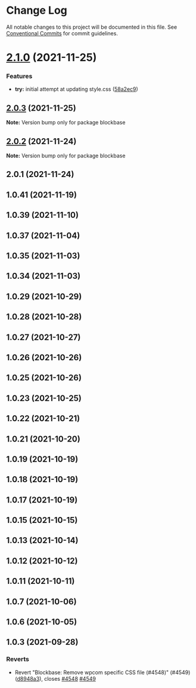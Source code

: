# Change Log

All notable changes to this project will be documented in this file.
See [Conventional Commits](https://conventionalcommits.org) for commit guidelines.

# [2.1.0](https://github.com/Automattic/themes/compare/blockbase@2.0.3...blockbase@2.1.0) (2021-11-25)


### Features

* **try:** initial attempt at updating style.css ([58a2ec9](https://github.com/Automattic/themes/commit/58a2ec94a9a4eaeb3996f8c3e9f4d4d2bfe1fbcc))





## [2.0.3](https://github.com/Automattic/themes/compare/blockbase@2.0.2...blockbase@2.0.3) (2021-11-25)

**Note:** Version bump only for package blockbase





## [2.0.2](https://github.com/Automattic/themes/compare/blockbase@2.0.1...blockbase@2.0.2) (2021-11-24)

**Note:** Version bump only for package blockbase





## 2.0.1 (2021-11-24)



## 1.0.41 (2021-11-19)



## 1.0.39 (2021-11-10)



## 1.0.37 (2021-11-04)



## 1.0.35 (2021-11-03)



## 1.0.34 (2021-11-03)



## 1.0.29 (2021-10-29)



## 1.0.28 (2021-10-28)



## 1.0.27 (2021-10-27)



## 1.0.26 (2021-10-26)



## 1.0.25 (2021-10-26)



## 1.0.23 (2021-10-25)



## 1.0.22 (2021-10-21)



## 1.0.21 (2021-10-20)



## 1.0.19 (2021-10-19)



## 1.0.18 (2021-10-19)



## 1.0.17 (2021-10-19)



## 1.0.15 (2021-10-15)



## 1.0.13 (2021-10-14)



## 1.0.12 (2021-10-12)



## 1.0.11 (2021-10-11)



## 1.0.7 (2021-10-06)



## 1.0.6 (2021-10-05)



## 1.0.3 (2021-09-28)


### Reverts

* Revert "Blockbase: Remove wpcom specific CSS file (#4548)" (#4549) ([d8948a3](https://github.com/Automattic/themes/commit/d8948a3a9eb8242d1dfa5c53d259a786e1fea0e9)), closes [#4548](https://github.com/Automattic/themes/issues/4548) [#4549](https://github.com/Automattic/themes/issues/4549)
